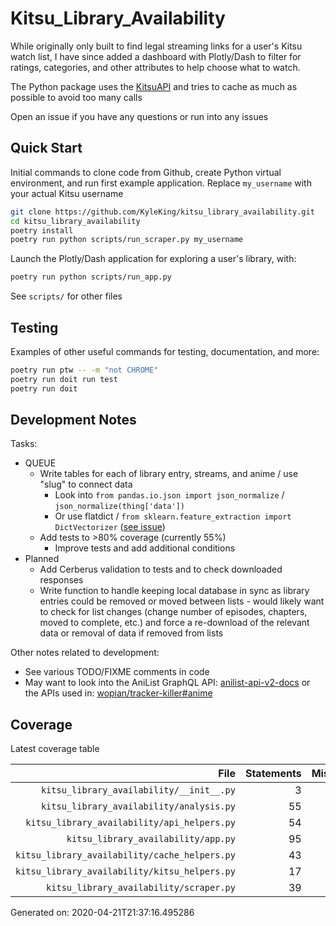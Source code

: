 # Kitsu_Library_Availability

While originally only built to find legal streaming links for a user's Kitsu watch list, I have since added a dashboard with Plotly/Dash to filter for ratings, categories, and other attributes to help choose what to watch.

The Python package uses the [KitsuAPI](https://kitsu.docs.apiary.io/#) and tries to cache as much as possible to avoid too many calls

Open an issue if you have any questions or run into any issues

## Quick Start

Initial commands to clone code from Github, create Python virtual environment, and run first example application. Replace `my_username` with your actual Kitsu username

```sh
git clone https://github.com/KyleKing/kitsu_library_availability.git
cd kitsu_library_availability
poetry install
poetry run python scripts/run_scraper.py my_username
```

Launch the Plotly/Dash application for exploring a user's library, with:

```sh
poetry run python scripts/run_app.py
```

See `scripts/` for other files

## Testing

Examples of other useful commands for testing, documentation, and more:

```sh
poetry run ptw -- -m "not CHROME"
poetry run doit run test
poetry run doit
```

## Development Notes

Tasks:

- QUEUE
  - Write tables for each of library entry, streams, and anime / use "slug" to connect data
    - Look into `from pandas.io.json import json_normalize` / `json_normalize(thing['data'])`
    - Or use flatdict / `from sklearn.feature_extraction import DictVectorizer` ([see issue](https://github.com/scikit-learn/scikit-learn/issues/7652#issuecomment-253649565))
  - Add tests to >80% coverage (currently 55%)
    - Improve tests and add additional conditions
- Planned
  - Add Cerberus validation to tests and to check downloaded responses
  - Write function to handle keeping local database in sync as library entries could be removed or moved between lists - would likely want to check for list changes (change number of episodes, chapters, moved to complete, etc.) and force a re-download of the relevant data or removal of data if removed from lists

Other notes related to development:

- See various TODO/FIXME comments in code
- May want to look into the AniList GraphQL API: [anilist-api-v2-docs](https://anilist.gitbook.io/anilist-apiv2-docs/) or the APIs used in: [wopian/tracker-killer#anime](https://github.com/wopian/tracker-killer#anime)

## Coverage

Latest coverage table

<!-- COVERAGE -->

| File | Statements | Missing | Excluded | Coverage |
| --: | --: | --: | --: | --: |
| `kitsu_library_availability/__init__.py` | 3 | 0 | 0 | 100.0 |
| `kitsu_library_availability/analysis.py` | 55 | 5 | 0 | 90.9 |
| `kitsu_library_availability/api_helpers.py` | 54 | 39 | 0 | 27.8 |
| `kitsu_library_availability/app.py` | 95 | 91 | 0 | 4.2 |
| `kitsu_library_availability/cache_helpers.py` | 43 | 19 | 0 | 55.8 |
| `kitsu_library_availability/kitsu_helpers.py` | 17 | 0 | 0 | 100.0 |
| `kitsu_library_availability/scraper.py` | 39 | 33 | 0 | 15.4 |

Generated on: 2020-04-21T21:37:16.495286

<!-- /COVERAGE -->
